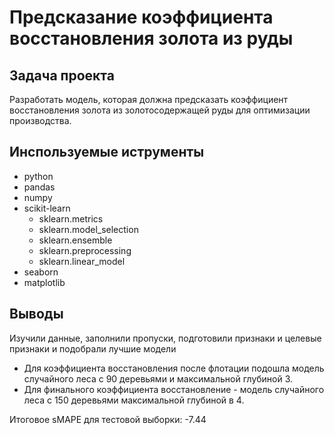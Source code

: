 # **Предсказание коэффициента восстановления золота из руды**
## Задача проекта
Разработать модель, которая должна предсказать коэффициент восстановления золота из золотосодержащей руды для оптимизации производства. 

## Инспользуемые иструменты 
- python
- pandas
- numpy
- scikit-learn
  - sklearn.metrics
  - sklearn.model_selection
  - sklearn.ensemble
  - sklearn.preprocessing
  - sklearn.linear_model 
- seaborn
- matplotlib

## Выводы
Изучили данные, заполнили пропуски, подготовили признаки и целевые признаки и подобрали лучшие модели
- Для коэффициента восстановления после флотации подошла модель случайного леса с 90 деревьями и максимальной глубиной 3.
- Для финального коэффициента восстановление - модель случайного леса с 150 деревьями максимальной глубиной в 4.

Итоговое sMAPE для тестовой выборки: -7.44
